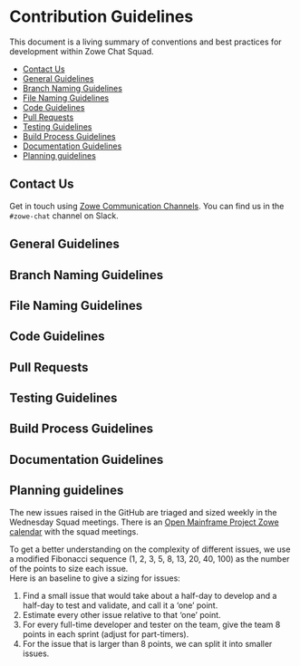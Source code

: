 # Contribution Guidelines
This document is a living summary of conventions and best practices for development within Zowe Chat Squad.

  - [Contact Us](#contact-us)
  - [General Guidelines](#general-guidelines)
  - [Branch Naming Guidelines](#branch-naming-guidelines)
  - [File Naming Guidelines](#file-naming-guidelines)
  - [Code Guidelines](#code-guidelines)
  - [Pull Requests](#pull-requests)
  - [Testing Guidelines](#testing-guidelines)
  - [Build Process Guidelines](#build-process-guidelines)
  - [Documentation Guidelines](#documentation-guidelines)
  - [Planning guidelines](#Planning-guidelines)
 
## Contact Us

Get in touch using [Zowe Communication Channels](https://github.com/zowe/community/blob/master/README.md#communication-channels). You can find us in the `#zowe-chat` channel on Slack.

## General Guidelines

## Branch Naming Guidelines

## File Naming Guidelines

## Code Guidelines

## Pull Requests

## Testing Guidelines

## Build Process Guidelines

## Documentation Guidelines

## Planning guidelines

The new issues raised in the GitHub are triaged and sized weekly in the Wednesday Squad meetings. There is an [Open Mainframe Project Zowe calendar](https://lists.openmainframeproject.org/calendar) with the squad meetings.

To get a better understanding on the complexity of different issues, we use a modified Fibonacci sequence (1, 2, 3, 5, 8, 13, 20, 40, 100) as the number of the points to size each issue.  
Here is an baseline to give a sizing for issues:
1. Find a small issue that would take about a half-day to develop and a half-day to test and validate, and call it a ‘one’ point. 
2. Estimate every other issue relative to that ‘one’ point.
3. For every full-time developer and tester on the team, give the team 8 points in each sprint (adjust for part-timers). 
4. For the issue that is larger than 8 points, we can split it into smaller issues. 
